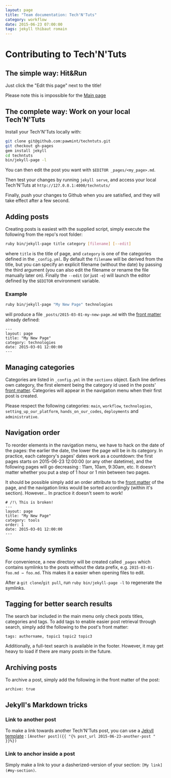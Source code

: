 ```yaml
---
layout: page
title: "Team documentation: Tech'N'Tuts"
category: workflow
date: 2015-06-23 07:00:00
tags: jekyll thibaut romain
---
```


# Contributing to Tech'N'Tuts

## The simple way: **Hit&Run**

Just click the "Edit this page" next to the title!

Please note this is impossible for the [Main page](http://pawmint.github.io/techntuts/)

## The complete way: **Work on your local Tech'N'Tuts**

Install your Tech'N'Tuts locally with:

```bash
git clone git@github.com:pawmint/techntuts.git
git checkout gh-pages
gem install jekyll
cd techntuts
bin/jekyll-page -l
```

You can then edit the post you want with `$EDITOR _pages/<my_page>.md`.

Then test your changes by running `jekyll serve`, and access your local Tech'N'Tuts at `http://127.0.0.1:4000/techntuts/`

Finally, push your changes to Github when you are satisfied, and they will take effect after a few second.

## Adding posts
Creating posts is easiest with the supplied script, simply execute the following from the repo's root folder:

```bash
ruby bin/jekyll-page title category [filename] [--edit]
```

where `title` is the title of page, and `category` is one of the categories defined in the `_config.yml`. By default the `filename` will be derived from the title, but you can specify an explicit filename (without the date) by passing the third argument (you can also edit the filename or rename the file manually later on). Finally the `--edit` (or just `-e`) will launch the editor defined by the `$EDITOR` environment variable.

### Example

```bash
ruby bin/jekyll-page "My New Page" technologies
```

will produce a file `_posts/2015-03-01-my-new-page.md` with the [front matter](http://jekyllrb.com/docs/frontmatter/) already defined:

```
---
layout: page
title: "My New Page"
category: technologies
date: 2015-03-01 12:00:00
---
```

## Managing categories

Categories are listed in `_config.yml` in the `sections` object. Each line defines own category, the first element being the category id used in the posts' [front matter](http://jekyllrb.com/docs/frontmatter/). Categories will appear in the navigation menu when their first post is created.

Please respect the following categories: `main`, `workflow`, `technologies`, `setting_up_our_platform`, `hands_on_our_codes`, `deployments` and `administrative`.

## Navigation order

To reorder elements in the navigation menu, we have to hack on the date of the pages: the earlier the date, the lower the page will be in its category. In practice, each category's pages'  dates work as a countdown: the first pages starts on 2015-06-23 12:00:00 (or any other datetime), and the following pages will go decreasing : 11am, 10am, 9:30am, etc. It doesn't matter whether you put a step of 1 hour or 1 min between two pages.

It should be possible simply add an order attribute to the [front matter](http://jekyllrb.com/docs/frontmatter/) of the page, and the navigation links would be sorted accordingly (within it's section). However... In practice it doesn't seem to work!

```
# /!\ This is broken!
---
layout: page
title: "My New Page"
category: tools
order: 1
date: 2015-03-01 12:00:00
---
```



## Some handy symlinks
For convenience, a new directory will be created called `_pages` which contains symlinks to the posts without the data prefix, e.g. `2015-03-01-foo.md → foo.md`. This makes it a easier when opening files to edit.

After a `git clone`/`git pull`, run `ruby bin/jekyll-page -l` to regenerate the symlinks.


## Tagging for better search results
The search bar included in the main menu only check posts titles, categories and tags. To add tags to enable easier post retrieval through search, simply add the following to the post's front matter:

```
tags: authorname, topic1 topic2 topic3
```

Additionally, a full-text search is available in the footer. However, it may get heavy to load if there are many posts in the future.


## Archiving posts
To archive a post, simply add the following in the front matter of the post:

```
archive: true
```

## Jekyll's Markdown tricks

### Link to another post

To make a link towards another Tech'N'Tuts post, you can use a [Jekyll template](http://jekyllrb.com/docs/templates/#post-url) : `[Another post]({{ "{% post_url 2015-06-23-another-post " }}%})`

### Link to anchor inside a post

Simply make a link to your a dasherized-version of your section: `[My link](#my-section)`.
